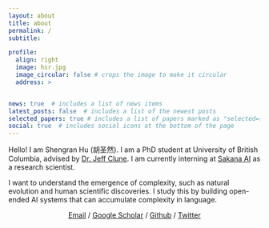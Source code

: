 ```yaml
---
layout: about
title: about
permalink: /
subtitle:

profile:
  align: right
  image: hsr.jpg
  image_circular: false # crops the image to make it circular
  address: >


news: true  # includes a list of news items
latest_posts: false  # includes a list of the newest posts
selected_papers: true # includes a list of papers marked as "selected={true}"
social: true  # includes social icons at the bottom of the page
---
```


Hello! I am Shengran Hu (胡圣然). I am a PhD student at University of British Columbia, advised by <a href="http://jeffclune.com/">Dr. Jeff Clune</a>. I am currently interning at <a href="https://sakana.ai/">Sakana AI</a> as a research scientist. 

I want to understand the emergence of complexity, such as natural evolution and human scientific discoveries. I study this by building open-ended AI systems that can accumulate complexity in language.

<p style="text-align:center">
                <a href="mailto:hu.shengran@outlook.com">Email</a> / 
                <a href="https://scholar.google.com/citations?user=xt4UjA4AAAAJ">Google Scholar</a> / 
                <a href="https://github.com/ShengranHu">Github</a> /
                <a href="https://twitter.com/shengranhu">Twitter</a>
              </p>
